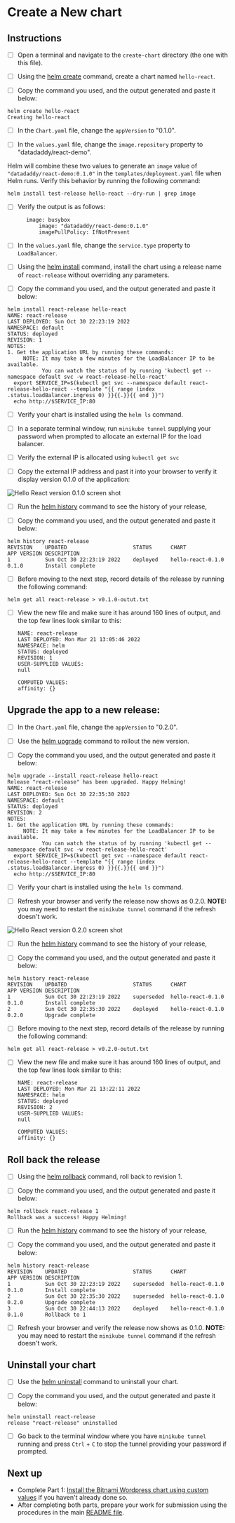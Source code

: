 # Create a New chart

## Instructions

- [ ] Open a terminal and navigate to the `create-chart` directory (the one with this file).

- [ ] Using the [helm create](https://helm.sh/docs/helm/helm_create/) command, create a chart named `hello-react`. 

- [ ] Copy the command you used, and the output generated and paste it below:

```
helm create hello-react
Creating hello-react

```

- [ ] In the `Chart.yaml` file, change the `appVersion` to "0.1.0".

- [ ] In the `values.yaml` file, change the `image.repository` property to "datadaddy/react-demo".

Helm will combine these two values to generate an `image` value of `"datadaddy/react-demo:0.1.0"` in the `templates/deployment.yaml` file when Helm runs. Verify this behavior by running the following command:

```
helm install test-release hello-react --dry-run | grep image
```

- [ ] Verify the output is as follows:
```
      image: busybox
          image: "datadaddy/react-demo:0.1.0"
          imagePullPolicy: IfNotPresent
```

- [ ] In the `values.yaml` file, change the `service.type` property to `LoadBalancer`.

- [ ] Using the [helm install](https://helm.sh/docs/helm/helm_install/) command, install the chart using a release name of `react-release` without overriding any parameters.

- [ ] Copy the command you used, and the output generated and paste it below:

```
helm install react-release hello-react
NAME: react-release
LAST DEPLOYED: Sun Oct 30 22:23:19 2022
NAMESPACE: default
STATUS: deployed
REVISION: 1
NOTES:
1. Get the application URL by running these commands:
     NOTE: It may take a few minutes for the LoadBalancer IP to be available.
           You can watch the status of by running 'kubectl get --namespace default svc -w react-release-hello-react'
  export SERVICE_IP=$(kubectl get svc --namespace default react-release-hello-react --template "{{ range (index .status.loadBalancer.ingress 0) }}{{.}}{{ end }}")
  echo http://$SERVICE_IP:80

```

- [ ] Verify your chart is installed using the `helm ls` command.

- [ ] In a separate terminal window, run `minikube tunnel` supplying your password when prompted to allocate an external IP for the load balancer.

- [ ] Verify the external IP is allocated using `kubectl get svc`

- [ ] Copy the external IP address and past it into your browser to verify it display version 0.1.0 of the application:

![Hello React version 0.1.0 screen shot](../images/react-window-1.png)

- [ ] Run the [helm history](https://helm.sh/docs/helm/helm_history/) command to see the history of your release,

- [ ] Copy the command you used, and the output generated and paste it below:

```
helm history react-release
REVISION	UPDATED                 	STATUS  	CHART            	APP VERSION	DESCRIPTION     
1       	Sun Oct 30 22:23:19 2022	deployed	hello-react-0.1.0	0.1.0      	Install complete

```

- [ ] Before moving to the next step, record details of the release by running the following command:
```
helm get all react-release > v0.1.0-outut.txt
```

- [ ] View the new file and make sure it has around 160 lines of output, and the top few lines look similar to this:
    ```
    NAME: react-release
    LAST DEPLOYED: Mon Mar 21 13:05:46 2022
    NAMESPACE: helm
    STATUS: deployed
    REVISION: 1
    USER-SUPPLIED VALUES:
    null

    COMPUTED VALUES:
    affinity: {}
    ```

## Upgrade the app to a new release:

- [ ] In the `Chart.yaml` file, change the `appVersion` to "0.2.0".

- [ ] Use the [helm upgrade](https://helm.sh/docs/helm/helm_upgrade/) command to rollout the new version.

- [ ] Copy the command you used, and the output generated and paste it below:

```
helm upgrade --install react-release hello-react
Release "react-release" has been upgraded. Happy Helming!
NAME: react-release
LAST DEPLOYED: Sun Oct 30 22:35:30 2022
NAMESPACE: default
STATUS: deployed
REVISION: 2
NOTES:
1. Get the application URL by running these commands:
     NOTE: It may take a few minutes for the LoadBalancer IP to be available.
           You can watch the status of by running 'kubectl get --namespace default svc -w react-release-hello-react'
  export SERVICE_IP=$(kubectl get svc --namespace default react-release-hello-react --template "{{ range (index .status.loadBalancer.ingress 0) }}{{.}}{{ end }}")
  echo http://$SERVICE_IP:80

```

- [ ] Verify your chart is installed using the `helm ls` command.

- [ ] Refresh your browser and verify the release now shows as 0.2.0. __NOTE:__ you may need to restart the `minikube tunnel` command if the refresh doesn't work.

![Hello React version 0.2.0 screen shot](../images/react-window-2.png)

- [ ] Run the [helm history](https://helm.sh/docs/helm/helm_history/) command to see the history of your release,

- [ ] Copy the command you used, and the output generated and paste it below:

```
helm history react-release
REVISION	UPDATED                 	STATUS    	CHART            	APP VERSION	DESCRIPTION     
1       	Sun Oct 30 22:23:19 2022	superseded	hello-react-0.1.0	0.1.0      	Install complete
2       	Sun Oct 30 22:35:30 2022	deployed  	hello-react-0.1.0	0.2.0      	Upgrade complete

```

- [ ] Before moving to the next step, record details of the release by running the following command:
```
helm get all react-release > v0.2.0-outut.txt
```

- [ ] View the new file and make sure it has around 160 lines of output, and the top few lines look similar to this:
    ```
    NAME: react-release
    LAST DEPLOYED: Mon Mar 21 13:22:11 2022
    NAMESPACE: helm
    STATUS: deployed
    REVISION: 2
    USER-SUPPLIED VALUES:
    null

    COMPUTED VALUES:
    affinity: {}
    ```

## Roll back the release

- [ ] Using the [helm rollback](https://helm.sh/docs/helm/helm_rollback/) command, roll back to revision 1.

- [ ] Copy the command you used, and the output generated and paste it below:

```
helm rollback react-release 1
Rollback was a success! Happy Helming!

```

- [ ] Run the [helm history](https://helm.sh/docs/helm/helm_history/) command to see the history of your release,

- [ ] Copy the command you used, and the output generated and paste it below:

```
helm history react-release
REVISION	UPDATED                 	STATUS    	CHART            	APP VERSION	DESCRIPTION     
1       	Sun Oct 30 22:23:19 2022	superseded	hello-react-0.1.0	0.1.0      	Install complete
2       	Sun Oct 30 22:35:30 2022	superseded	hello-react-0.1.0	0.2.0      	Upgrade complete
3       	Sun Oct 30 22:44:13 2022	deployed  	hello-react-0.1.0	0.1.0      	Rollback to 1   
```

- [ ] Refresh your browser and verify the release now shows as 0.1.0. __NOTE:__ you may need to restart the `minikube tunnel` command if the refresh doesn't work. 

## Uninstall your chart

- [ ] Use the [helm uninstall](https://helm.sh/docs/helm/helm_uninstall/) command to uninstall your chart.

- [ ] Copy the command you used, and the output generated and paste it below:

```
helm uninstall react-release
release "react-release" uninstalled

```

- [ ] Go back to the terminal window where you have `minikube tunnel` running and press `Ctrl` + `C` to stop the tunnel providing your password if prompted.

## Next up

* Complete Part 1: [Install the Bitnami Wordpress chart using custom values](../wordpress/README.md) if you haven't already done so.
* After completing both parts, prepare your work for submission using the procedures in the main [README file](../README.md).
